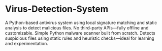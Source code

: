 # Virus-Detection-System
A Python-based antivirus system using local signature matching and static analysis to detect malicious files. No third-party APIs—fully offline and customizable.  Simple Python malware scanner built from scratch. Detects suspicious files using static rules and heuristic checks—ideal for learning and experimentation.
